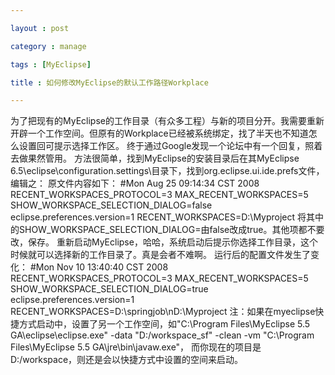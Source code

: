 ```yaml
---

layout : post

category : manage

tags : [MyEclipse]

title : 如何修改MyEclipse的默认工作路径Workplace

---
```


为了把现有的MyEclipse的工作目录（有众多工程）与新的项目分开。我需要重新开辟一个工作空间。但原有的Workplace已经被系统绑定，找了半天也不知道怎么设置回可提示选择工作区。
终于通过Google发现一个论坛中有一个回复，照着去做果然管用。
方法很简单，找到MyEclipse的安装目录后在其MyEclipse 6.5\eclipse\configuration\.settings\目录下，找到org.eclipse.ui.ide.prefs文件，编辑之：
原文件内容如下：
#Mon Aug 25 09:14:34 CST 2008
RECENT_WORKSPACES_PROTOCOL=3
MAX_RECENT_WORKSPACES=5
SHOW_WORKSPACE_SELECTION_DIALOG=false
eclipse.preferences.version=1
RECENT_WORKSPACES=D\:\\Myproject
将其中的SHOW_WORKSPACE_SELECTION_DIALOG=由false改成true。其他项都不要改，保存。
重新启动MyEclipse，哈哈，系统启动后提示你选择工作目录，这个时候就可以选择新的工作目录了。真是会者不难啊。
运行后的配置文件发生了变化：
#Mon Nov 10 13:40:40 CST 2008
RECENT_WORKSPACES_PROTOCOL=3
MAX_RECENT_WORKSPACES=5
SHOW_WORKSPACE_SELECTION_DIALOG=true
eclipse.preferences.version=1
RECENT_WORKSPACES=D\:\\springjob\nD\:\\Myproject
注：如果在myeclipse快捷方式启动中，设置了另一个工作空间，如"C:\Program Files\MyEclipse 5.5 GA\eclipse\eclipse.exe" -data "D:/workspace_sf" -clean -vm "C:\Program Files\MyEclipse 5.5 GA\jre\bin\javaw.exe"，
而你现在的项目是D:/workspace，则还是会以快捷方式中设置的空间来启动。
